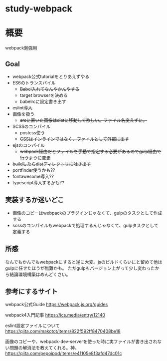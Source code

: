 # study-webpack
# 概要
webpack勉強用

## Goal
- webpack公式tutorialをとりあえずやる
- ES6のトランスパイル
    - ~~Babel入れてなんやかんやする~~
    - target browserを決める
    - babelrcに設定書き出す
- ~~eslint導入~~
- 画像を扱う
    - ~~srcに置いた画像はdistに移動して欲しい。ファイル名変えずに。~~
- SCSSのコンパイル
    - postcss使う
    - ~~CSSはインラインではなく、ファイルとして外部に出す~~
- ejsのコンパイル
    - ~~webpack経由だとファイルを手動で指定する必要があるのでgulp経由で行うように変更~~
- ~~buildしたらdistディレクトリに吐き出す~~
- portfinder使うかも??
- fontawesome導入??
- typescript導入するかも??

## 実装するか迷いどこ
- 画像のコピーはwebpackのプラグインじゃなくて、gulpのタスクとして作成する
- scssのコンパイルもwebpackで処理するんじゃなくて、gulpタスクとして定義する

## 所感
なんでもかんでもwebpackにすると逆に大変。jsのビルドくらいにと留めて他はgulpに任せたほうが無難かも。
ただgulpもバージョン上がって少し変わったから結論環境構築はめんどくさい。

## 参考にするサイト
webpack公式Guide
https://webpack.js.org/guides

webpack4入門記事
https://ics.media/entry/12140

eslint設定ファイルについて
https://qiita.com/makotot/items/822f592ff8470408be18

画像のコピーや、webpack-dev-serverを使った時に実ファイルが書き出されない問題の解消法を教えてくれる。神。
https://qiita.com/pepoipod/items/e41105e8f3afd47dc01c
